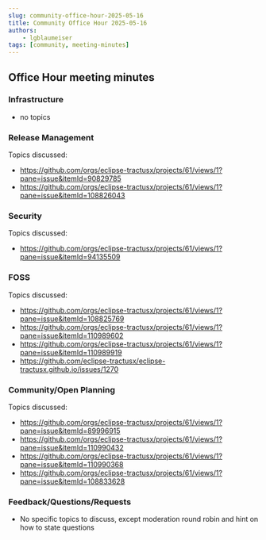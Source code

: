 ```yaml
---
slug: community-office-hour-2025-05-16
title: Community Office Hour 2025-05-16
authors:
    - lgblaumeiser
tags: [community, meeting-minutes]
---
```


## Office Hour meeting minutes

### Infrastructure

- no topics

### Release Management

Topics discussed:

- <https://github.com/orgs/eclipse-tractusx/projects/61/views/1?pane=issue&itemId=90829785>
- <https://github.com/orgs/eclipse-tractusx/projects/61/views/1?pane=issue&itemId=108826043>

### Security

Topics discussed:

- <https://github.com/orgs/eclipse-tractusx/projects/61/views/1?pane=issue&itemId=94135509>

### FOSS

Topics discussed:

- <https://github.com/orgs/eclipse-tractusx/projects/61/views/1?pane=issue&itemId=108825769>
- <https://github.com/orgs/eclipse-tractusx/projects/61/views/1?pane=issue&itemId=110989602>
- <https://github.com/orgs/eclipse-tractusx/projects/61/views/1?pane=issue&itemId=110989919>
- <https://github.com/eclipse-tractusx/eclipse-tractusx.github.io/issues/1270>

### Community/Open Planning

Topics discussed:

- <https://github.com/orgs/eclipse-tractusx/projects/61/views/1?pane=issue&itemId=89996915>
- <https://github.com/orgs/eclipse-tractusx/projects/61/views/1?pane=issue&itemId=110990432>
- <https://github.com/orgs/eclipse-tractusx/projects/61/views/1?pane=issue&itemId=110990368>
- <https://github.com/orgs/eclipse-tractusx/projects/61/views/1?pane=issue&itemId=108833628>

### Feedback/Questions/Requests

- No specific topics to discuss, except moderation round robin and hint on how to state questions
